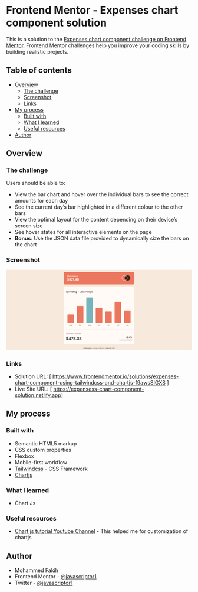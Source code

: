 # Frontend Mentor - Expenses chart component solution

This is a solution to the [Expenses chart component challenge on Frontend Mentor](https://www.frontendmentor.io/challenges/expenses-chart-component-e7yJBUdjwt). Frontend Mentor challenges help you improve your coding skills by building realistic projects.

## Table of contents

- [Overview](#overview)
  - [The challenge](#the-challenge)
  - [Screenshot](#screenshot)
  - [Links](#links)
- [My process](#my-process)
  - [Built with](#built-with)
  - [What I learned](#what-i-learned)
  - [Useful resources](#useful-resources)
- [Author](#author)

## Overview

### The challenge

Users should be able to:

- View the bar chart and hover over the individual bars to see the correct amounts for each day
- See the current day’s bar highlighted in a different colour to the other bars
- View the optimal layout for the content depending on their device’s screen size
- See hover states for all interactive elements on the page
- **Bonus**: Use the JSON data file provided to dynamically size the bars on the chart

### Screenshot

![Solution](images/Frontend-Mentor-Expenses-chart-component.png)

### Links

- Solution URL: [ https://www.frontendmentor.io/solutions/expenses-chart-component-using-tailwindcss-and-chartjs-f9awsSIGXS ]
- Live Site URL: [ https://expensess-chart-component-solution.netlify.app]

## My process

### Built with

- Semantic HTML5 markup
- CSS custom properties
- Flexbox
- Mobile-first workflow
- [Tailwindcss](https://https://tailwindcss.com/) - CSS Framework
- [Chartjs](https://www.chartjs.org/)

### What I learned

- Chart Js

### Useful resources

- [Chart js tutorial Youtube Channel](https://www.youtube.com/@ChartJS-tutorials) - This helped me for customization of chartjs

## Author

- Mohammed Fakih
- Frontend Mentor - [@javascriptor1](https://www.frontendmentor.io/profile/javascriptor1)
- Twitter - [@javascriptor1](https://www.twitter.com/javascriptor1)

